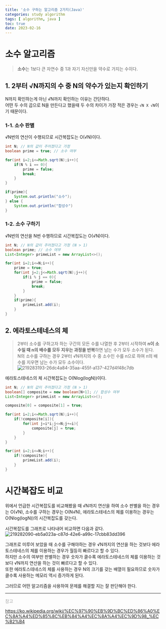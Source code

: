 ```yaml
---
title: '소수 구하는 알고리즘 2가지(Java)'
categories: study algorithm
tags: [ algorithm, java ]
toc: true
date: 2023-02-16
---
```


# 소수 알고리즘
> **소수**는 1보다 큰 자연수 중 1과 자기 자신만을 약수로 가지는 수이다. 


## 1. 2부터 √N까지의 수 중 N의 약수가 있는지 확인하기
N까지 확인하는게 아닌 √N까지 확인하는 이유는 간단하다.  
어떤 두 수의 곱으로 N을 만든다고 했을때 두 수의 차이가 가장 적은 경우는 `√N X √N`이기 때문이다.


### 1-1. 소수 판별
√N번의 연산이 수행되므로 시간복잡도는 O(√N)이다.  
```java
int N; // N의 값이 주어졌다고 가정
boolean prime = true; // 소수 여부

for(int i=2;i<=Math.sqrt(N);i++){
    if(N % i == 0){
        prime = false;
        break;
    }
}

if(prime){
    System.out.println("소수");
} else {
    System.out.println("합성수")
}
```

### 1-2. 소수 구하기
√N번의 연산을 N번 수행하므로 시간복잡도는 O(√N)이다.
```java
int N; // N의 값이 주어졌다고 가정 (N > 1)
boolean prime; // 소수 여부
List<Integer> primeList = new ArrayList<>();

for(int i=2;i<=N;i++){
    prime = true;
    for(int j=2;j<=Math.sqrt(N);j++){
        if(i % j == 0){
            prime = false;
            break;
        }
    }
    if(prime){
        primeList.add(i);
    }
}
```

## 2. 에라토스테네스의 체
> 2부터 소수를 구하고자 하는 구간의 모든 수를 나열한 후 2부터 시작하여 **n이 소수일 때 n의 배수를 모두 지우는 과정을 반복**하면 남는 수가 모두 소수가 된다.  
N의 소수를 구하는 경우 2부터 √N까지의 수 중 소수인 수를 n으로 하여 n의 배수를 지우면 남는 수가 모두 소수이다.  
![219283193-26dc4a84-35aa-455f-a137-427d4f48c7db](https://user-images.githubusercontent.com/56745491/219848580-7918dc22-e014-4b14-9b79-8aa809ff7576.gif)


에라토스테네스의 체 시간복잡도는 O(Nlog(logN))이다.
```java
int N; // N의 값이 주어졌다고 가정 (N > 1)
boolean[] composite = new boolean[N+1]; // 합성수 여부
List<Integer> primeList = new ArrayList<>();

composite[0] = composite[1] = true;

for(int i=2;i<=Math.sqrt(N);i++){
    if(!composite[i]){
        for(int j=i*i;j<=N;j+=i){
            composite[j] = true;
        }
    }
}

for(int i=2;i<=N;i++){
    if(!composite){
        primeList.add(i);
    }
}
```
# 시간복잡도 비교
위에서 언급한 시간복잡도를 비교해봤을 때 √N까지 연산을 하여 소수 판별을 하는 경우는 O(√N), 소수를 구하는 경우는 O(N√N), 에라토스테네스의 체를 이용하는 경우는 O(Nlog(logN))의 시간복잡도를 갖는다.

시간복잡도를 그래프로 나타내어 비교하면 다음과 같다.  
![219282090-eb5a023a-c87d-42e6-a99c-17cbb83dd396](https://user-images.githubusercontent.com/56745491/219848571-79431ab9-fc29-4fa2-a1c2-d194170e536b.jpg)


그래프로 미루어 보았을 때 소수를 구해야하는 경우 √N까지의 연산을 하는 것보다 에라토스테네스의 체를 이용하는 경우가 월등히 빠르다고 할 수 있다.  
하지만 소수의 여부만 판별하는 경우 숫자가 클수록 에라토스테네스의 체를 이용하는 것보다 √N까지 연산을 하는 것이 빠르다고 할 수 있다.  
또한 에라토스테네스의 체를 사용하는 경우 N의 크기를 갖는 배열이 필요하므로 숫자가 클수록 사용하는 메모리 역시 증가하게 된다.  

그러므로 어떤 알고리즘을 사용하여 문제를 해결할 지는 잘 판단해야 한다.


---
<div style="font-size:14px;color:#aaa">
<p>참고</p>
<p><a href="https://ko.wikipedia.org/wiki/%EC%97%90%EB%9D%BC%ED%86%A0%EC%8A%A4%ED%85%8C%EB%84%A4%EC%8A%A4%EC%9D%98_%EC%B2%B4" target="_blank">https://ko.wikipedia.org/wiki/%EC%97%90%EB%9D%BC%ED%86%A0%EC%8A%A4%ED%85%8C%EB%84%A4%EC%8A%A4%EC%9D%98_%EC%B2%B4</a></p>
<div>
